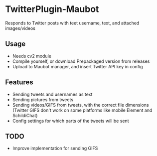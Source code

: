 # TwitterPlugin-Maubot
Responds to Twitter posts with teet username, text, and attached images/videos

## Usage
- Needs cv2 module
- Compile yourself, or download Prepackaged version from releases
- Upload to Maubot manager, and insert Twitter API key in config
## Features
- Sending tweets and usernames as text
- Sending pictures from tweets
- Sending videos/GIFS from tweets, with the correct file dimensions (Twitter GIFS don't work on some platforms like mobile Element and SchildiChat)
- Config settings for which parts of the tweets will be sent
## TODO
- Improve implementation for sending GIFS
